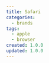 ```yaml
---
title: Safari
categories:
  - brands
tags:
  - apple
  - browser
created: 1.0.0
updated: 1.0.0
---
```

